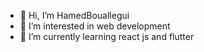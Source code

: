 - 👋 Hi, I’m HamedBouallegui
- 👀 I’m interested in web development
- 🌱 I’m currently learning react js and flutter

<!---
HamedBouallegui/HamedBouallegui is a ✨ special ✨ repository because its `README.md` (this file) appears on your GitHub profile.
You can click the Preview link to take a look at your changes.
--->

